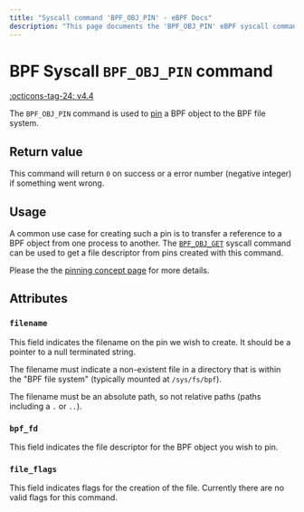 ```yaml
---
title: "Syscall command 'BPF_OBJ_PIN' - eBPF Docs"
description: "This page documents the 'BPF_OBJ_PIN' eBPF syscall command, including its defintion, usage, program types that can use it, and examples."
---
```

# BPF Syscall `BPF_OBJ_PIN` command

<!-- [FEATURE_TAG](BPF_OBJ_PIN) -->
[:octicons-tag-24: v4.4](https://github.com/torvalds/linux/commit/b2197755b2633e164a439682fb05a9b5ea48f706)
<!-- [/FEATURE_TAG] -->

The `BPF_OBJ_PIN` command is used to [pin](../ebpf-concepts/pinning.md) a BPF object to the BPF file system.

## Return value

This command will return `0` on success or a error number (negative integer) if something went wrong.

## Usage

A common use case for creating such a pin is to transfer a reference to a BPF object from one process to another. The [`BPF_OBJ_GET`](BPF_OBJ_GET.md) syscall command can be used to get a file descriptor from pins created with this command.

Please the the [pinning concept page](../ebpf-concepts/pinning.md) for more details.

## Attributes

### `filename`

This field indicates the filename on the pin we wish to create. It should be a pointer to a null terminated string. 

The filename must indicate a non-existent file in a directory that is within the "BPF file system" (typically mounted at `/sys/fs/bpf`).

The filename must be an absolute path, so not relative paths (paths including a `.` or `..`).

### `bpf_fd`

This field indicates the file descriptor for the BPF object you wish to pin.

### `file_flags`

This field indicates flags for the creation of the file. Currently there are no valid flags for this command.


